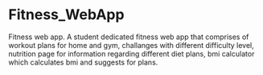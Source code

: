 # Fitness_WebApp
Fitness web app.
A student dedicated fitness web app that comprises of workout plans for home and gym, challanges with different difficulty level, nutrition page for information regarding different diet plans, bmi calculator which calculates bmi and suggests for plans.

